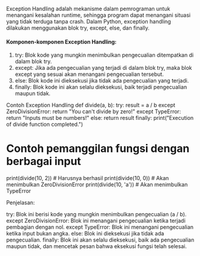 Exception Handling adalah mekanisme dalam pemrograman untuk menangani kesalahan runtime, sehingga program dapat menangani situasi yang tidak terduga tanpa crash. Dalam Python, exception handling dilakukan menggunakan blok try, except, else, dan finally.

#### Komponen-komponen Exception Handling:
1. try: Blok kode yang mungkin menimbulkan pengecualian ditempatkan di dalam blok try.
2. except: Jika ada pengecualian yang terjadi di dalam blok try, maka blok except yang sesuai akan menangani pengecualian tersebut.
3. else: Blok kode ini dieksekusi jika tidak ada pengecualian yang terjadi.
4. finally: Blok kode ini akan selalu dieksekusi, baik terjadi pengecualian maupun tidak.

Contoh Exception Handling
def divide(a, b):
    try:
        result = a / b
    except ZeroDivisionError:
        return "You can't divide by zero!"
    except TypeError:
        return "Inputs must be numbers!"
    else:
        return result
    finally:
        print("Execution of divide function completed.")

# Contoh pemanggilan fungsi dengan berbagai input
print(divide(10, 2))    # Harusnya berhasil
print(divide(10, 0))    # Akan menimbulkan ZeroDivisionError
print(divide(10, 'a'))  # Akan menimbulkan TypeError

Penjelasan:

try: Blok ini berisi kode yang mungkin menimbulkan pengecualian (a / b).
except ZeroDivisionError: Blok ini menangani pengecualian ketika terjadi pembagian dengan nol.
except TypeError: Blok ini menangani pengecualian ketika input bukan angka.
else: Blok ini dieksekusi jika tidak ada pengecualian.
finally: Blok ini akan selalu dieksekusi, baik ada pengecualian maupun tidak, dan mencetak pesan bahwa eksekusi fungsi telah selesai.